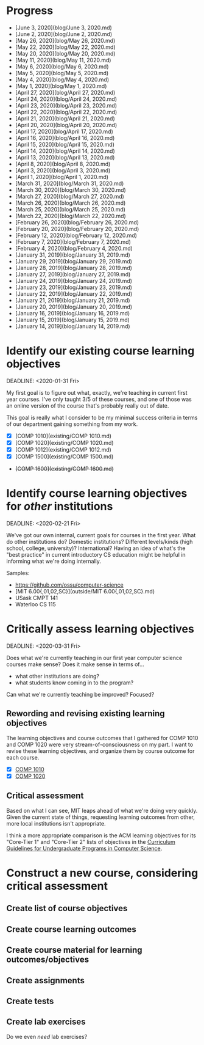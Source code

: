 Progress
========

* [June 3, 2020](blog/June 3, 2020.md)
* [June 2, 2020](blog/June 2, 2020.md)
* [May 26, 2020](blog/May 26, 2020.md)
* [May 22, 2020](blog/May 22, 2020.md)
* [May 20, 2020](blog/May 20, 2020.md)
* [May 11, 2020](blog/May 11, 2020.md)
* [May 6, 2020](blog/May 6, 2020.md)
* [May 5, 2020](blog/May 5, 2020.md)
* [May 4, 2020](blog/May 4, 2020.md)
* [May 1, 2020](blog/May 1, 2020.md)
* [April 27, 2020](blog/April 27, 2020.md)
* [April 24, 2020](blog/April 24, 2020.md)
* [April 23, 2020](blog/April 23, 2020.md)
* [April 22, 2020](blog/April 22, 2020.md)
* [April 21, 2020](blog/April 21, 2020.md)
* [April 20, 2020](blog/April 20, 2020.md)
* [April 17, 2020](blog/April 17, 2020.md)
* [April 16, 2020](blog/April 16, 2020.md)
* [April 15, 2020](blog/April 15, 2020.md)
* [April 14, 2020](blog/April 14, 2020.md)
* [April 13, 2020](blog/April 13, 2020.md)
* [April 8, 2020](blog/April 8, 2020.md)
* [April 3, 2020](blog/April 3, 2020.md)
* [April 1, 2020](blog/April 1, 2020.md)
* [March 31, 2020](blog/March 31, 2020.md)
* [March 30, 2020](blog/March 30, 2020.md)
* [March 27, 2020](blog/March 27, 2020.md)
* [March 26, 2020](blog/March 26, 2020.md)
* [March 25, 2020](blog/March 25, 2020.md)
* [March 22, 2020](blog/March 22, 2020.md)
* [February 26, 2020](blog/February 26, 2020.md)
* [February 20, 2020](blog/February 20, 2020.md)
* [February 12, 2020](blog/February 12, 2020.md)
* [February 7, 2020](blog/February 7, 2020.md)
* [February 4, 2020](blog/February 4, 2020.md)
* [January 31, 2019](blog/January 31, 2019.md)
* [January 29, 2019](blog/January 29, 2019.md)
* [January 28, 2019](blog/January 28, 2019.md)
* [January 27, 2019](blog/January 27, 2019.md)
* [January 24, 2019](blog/January 24, 2019.md)
* [January 23, 2019](blog/January 23, 2019.md)
* [January 22, 2019](blog/January 22, 2019.md)
* [January 21, 2019](blog/January 21, 2019.md)
* [January 20, 2019](blog/January 20, 2019.md)
* [January 16, 2019](blog/January 16, 2019.md)
* [January 15, 2019](blog/January 15, 2019.md)
* [January 14, 2019](blog/January 14, 2019.md)


Identify our existing course learning objectives
================================================

DEADLINE: <2020-01-31 Fri>

My first goal is to figure out what, exactly, we're teaching in current first
year courses. I've only taught 3/5 of these courses, and one of those was an
online version of the course that's probably really out of date.

This goal is really what I consider to be my minimal success criteria in
terms of our department gaining something from my work.

* [X] [COMP 1010](existing/COMP 1010.md)
* [X] [COMP 1020](existing/COMP 1020.md)
* [X] [COMP 1012](existing/COMP 1012.md)
* [X] [COMP 1500](existing/COMP 1500.md)
* ~~[COMP 1600](existing/COMP 1600.md)~~

Identify course learning objectives for *other* institutions
============================================================

DEADLINE: <2020-02-21 Fri>

We've got our own internal, current goals for courses in the first year. What
do other institutions do? Domestic institutions? Different levels/kinds (high
school, college, university)? International? Having an idea of what's the
"best practice" in current introductory CS education might be helpful in
informing what we're doing internally.

Samples:

* <https://github.com/ossu/computer-science>
* [MIT 6.00{,01,02,SC}](outside/MIT 6.00{,01,02,SC}.md)
* USask CMPT 141
* Waterloo CS 115


Critically assess learning objectives
=====================================

DEADLINE: <2020-03-31 Fri>

Does what we're currently teaching in our first year computer science courses
make sense? Does it make sense in terms of...

- what other institutions are doing?
- what students know coming in to the program?

Can what we're currently teaching be improved? Focused?

Rewording and revising existing learning objectives
---------------------------------------------------

The learning objectives and course outcomes that I gathered for COMP 1010 and
COMP 1020 were very stream-of-consciousness on my part. I want to revise these
learning objectives, and organize them by course outcome for each course.

* [X] [COMP 1010](reconsidered/COMP1010.md)
* [X] [COMP 1020](reconsidered/COMP1020.md)

Critical assessment
-------------------

Based on what I can see, MIT leaps ahead of what we're doing very quickly. Given
the current state of things, requesting learning outcomes from other, more local
institutions isn't appropriate.

I think a more appropriate comparison is the ACM learning objectives for its
"Core-Tier 1" and "Core-Tier 2" lists of objectives in the [Curriculum
Guidelines for Undergraduate Programs in Computer Science][cs2013].

[cs2013]:
https://www.acm.org/binaries/content/assets/education/cs2013_web_final.pdf

Construct a new course, considering critical assessment
=======================================================

Create list of course objectives
--------------------------------

Create course learning outcomes
-------------------------------

Create course material for learning outcomes/objectives
-------------------------------------------------------

Create assignments
------------------

Create tests
------------

Create lab exercises
--------------------

Do we even *need*  lab exercises?
